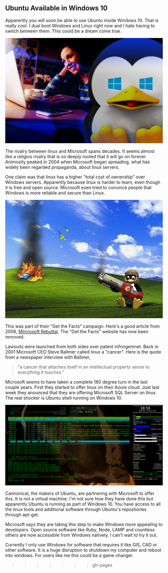 ## Ubuntu Available in Windows 10
<!-- more -->
Apparently you will soon be able to use Ubuntu inside Windows 10. That is really cool. I dual boot Windows and Linux right now and I hate having to switch between them. This could be a dream come true.
<!-- more -->
![large](/img/linuxWin.png)

The rivalry between linux and Microsoft spans decades.  It seems almost like a religios rivalry that is so deeply rooted that it will go on forever.  Animosity peaked in 2004 when Microsoft began spreading, what has widely been regarded propaganda, about linux servers.  

One claim was that linux has a higher "total cost of ownership" over Windows servers.  Apparently because linux is harder to learn, even though it is free and open source.  Microsoft even tried to convince people that Windows is more reliable and secure than Linux.

![large](/img/winVsLinux.jpg)

This was part of their "Get the Facts" campaign.  Here's a good article from 2006, <a href="http://www.eweek.com/c/a/Linux-and-Open-Source/Linux-Allies-Rebut-Microsoft-Get-the-Facts-Campaign">Mircrosoft Rebuttal</a>.  The "Get the Facts" website has now been removed.  

Lawsuits were launched from both sides over patent infringemnet.  Back in 2001 Microsoft CEO Steve Ballmer called linux a "cancer".  Here is the quote from a newspaper interview with Ballmer, 
> "a cancer that attaches itself in an intellectual property sense to everything it touches."

Microsoft seems to have taken a complete 180 degree turn in the last couple years.  First they started to offer linux on their Azure cloud.  Just last week they anounced that they are offering Microsoft SQL Server on linux.  The real shocker is Ubuntu shell running on Windows 10.

![large](/img/myDesktop.png)

Cannonical, the makers of Ubuntu, are partnering with Microsoft to offer this.  It is not a virtual machine.  I'm not sure how they have done this but apparently Ubuntu is running as part of Windows 10.  You have access to all the linux tools and additional software through Ubuntu's repostiories through apt-get.

Microsoft says they are taking this step to make Windows more appealing to developers.  Open source software like Ruby, Node, LAMP and countless others are now accessible from Windows natively.  I can't wait to try it out.

Currently I only use Windows for software that requires it like GIS, CAD or other software.  It is a huge disruption to shutdown my computer and reboot into windows.  For users like me this could be a game changer.
>>>>>>> gh-pages
